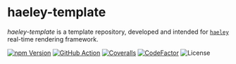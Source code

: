 # haeley-template

*haeley-template* is a template repository, developed and intended for [`haeley`](https://github.com/halb3/haeley) real-time rendering framework.

[![npm Version](https://img.shields.io/npm/v/haeley-template.svg)](https://www.npmjs.com/package/haeley-template)
[![GitHub Action](https://img.shields.io/github/workflow/status/halb3/haeley-template/test.svg)](https://github.com/halb3/haeley-template/actions)
[![Coveralls](https://img.shields.io/coveralls/github/halb3/haeley-template.svg?logo=coveralls)](https://coveralls.io/github/halb3/haeley-template/)
[![CodeFactor](https://img.shields.io/codefactor/grade/github/halb3/haeley-template/main.svg?logo=codefactor)](https://www.codefactor.io/repository/github/halb3/haeley-template/)
![License](https://img.shields.io/github/license/halb3/haeley-template.svg?logo=coveralls)
